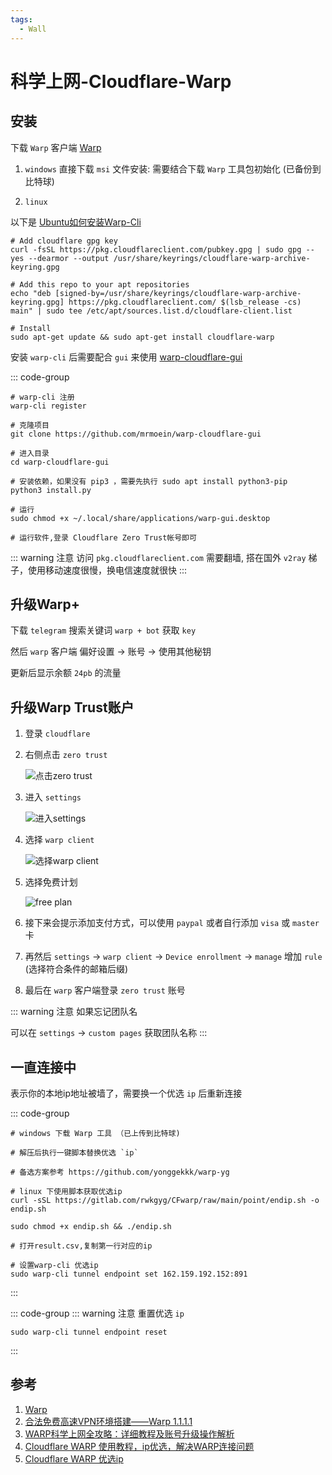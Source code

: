 ```yaml
---
tags:
  - Wall
---
```

# 科学上网-Cloudflare-Warp

## 安装
下载 `Warp` 客户端 [Warp](https://one.one.one.one/)

1. `windows` 直接下载 `msi` 文件安装: 需要结合下载 `Warp` 工具包初始化 (已备份到比特球)

1. `linux`

以下是 [Ubuntu如何安装Warp-Cli](https://pkg.cloudflareclient.com/#ubuntu)

```shell
# Add cloudflare gpg key
curl -fsSL https://pkg.cloudflareclient.com/pubkey.gpg | sudo gpg --yes --dearmor --output /usr/share/keyrings/cloudflare-warp-archive-keyring.gpg

# Add this repo to your apt repositories
echo "deb [signed-by=/usr/share/keyrings/cloudflare-warp-archive-keyring.gpg] https://pkg.cloudflareclient.com/ $(lsb_release -cs) main" | sudo tee /etc/apt/sources.list.d/cloudflare-client.list

# Install
sudo apt-get update && sudo apt-get install cloudflare-warp
```

安装 `warp-cli` 后需要配合 `gui` 来使用 [warp-cloudflare-gui](https://github.com/mrmoein/warp-cloudflare-gui)

::: code-group
```shell
# warp-cli 注册
warp-cli register

# 克隆项目
git clone https://github.com/mrmoein/warp-cloudflare-gui

# 进入目录
cd warp-cloudflare-gui

# 安装依赖，如果没有 pip3 ，需要先执行 sudo apt install python3-pip
python3 install.py

# 运行
sudo chmod +x ~/.local/share/applications/warp-gui.desktop

# 运行软件,登录 Cloudflare Zero Trust帐号即可
```


::: warning 注意
访问 `pkg.cloudflareclient.com` 需要翻墙, 搭在国外 `v2ray` 梯子，使用移动速度很慢，换电信速度就很快
:::


## 升级Warp+
下载 `telegram` 搜索关键词 `warp + bot` 获取 `key`

然后 `warp` 客户端 偏好设置 -> 账号 -> 使用其他秘钥

更新后显示余额 `24pb` 的流量


## 升级Warp Trust账户

1. 登录 `cloudflare`

1. 右侧点击 `zero trust`

    ![点击zero trust](/Images/Wall/科学上网-Cloudflare-Warp/step_1.png '点击zero trust')


1. 进入 `settings`

    ![进入settings](/Images/Wall/科学上网-Cloudflare-Warp/step_2.png '进入settings')

1. 选择 `warp client`

    ![选择warp client](/Images/Wall/科学上网-Cloudflare-Warp/step_3.jpg '选择warp client')

1. 选择免费计划

    ![free plan](/Images/Wall/科学上网-Cloudflare-Warp/step_4.jpg 'free plan')

1. 接下来会提示添加支付方式，可以使用 `paypal` 或者自行添加 `visa` 或 `master` 卡

1. 再然后 `settings` -> `warp client` -> `Device enrollment` -> `manage` 增加 `rule` (选择符合条件的邮箱后缀)

1. 最后在 `warp` 客户端登录 `zero trust` 账号

::: warning 注意
如果忘记团队名

可以在 `settings` -> `custom pages` 获取团队名称 
:::

## 一直连接中
表示你的本地ip地址被墙了，需要换一个优选 `ip` 后重新连接

::: code-group
```shell [windows]
# windows 下载 Warp 工具 （已上传到比特球)

# 解压后执行一键脚本替换优选 `ip`

# 备选方案参考 https://github.com/yonggekkk/warp-yg
```
```shell [linux]
# linux 下使用脚本获取优选ip
curl -sSL https://gitlab.com/rwkgyg/CFwarp/raw/main/point/endip.sh -o endip.sh

sudo chmod +x endip.sh && ./endip.sh

# 打开result.csv,复制第一行对应的ip

# 设置warp-cli 优选ip
sudo warp-cli tunnel endpoint set 162.159.192.152:891
```
:::

::: code-group
::: warning 注意
重置优选 `ip`
```shell
sudo warp-cli tunnel endpoint reset
```
:::




## 参考
1. [Warp](https://one.one.one.one/)
1. [合法免费高速VPN环境搭建——Warp 1.1.1.1](https://blog.csdn.net/luoqiaoliang/article/details/138466429)
1. [WARP科学上网全攻略：详细教程及账号升级操作解析](https://blog.ilue.pp.ua/archives/warpke-xue-shang-wang-quan-gong-lue-xiang-xi-jiao-cheng-ji-zhang-hao-sheng-ji-cao-zuo-jie-xi)
1. [Cloudflare WARP 使用教程，ip优选，解决WARP连接问题](https://zhpengfei.com/cloudflare-warp-setting-ip-cf_dns_lookup_failure/)
1. [Cloudflare WARP 优选ip](https://playlab.eu.org/archives/warp-selectip)